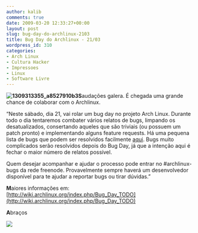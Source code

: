 ```yaml
---
author: kalib
comments: true
date: 2009-03-20 12:33:27+00:00
layout: post
slug: bug-day-do-archlinux-2103
title: Bug Day do Archlinux - 21/03
wordpress_id: 310
categories:
- Arch Linux
- Cultura Hacker
- Impressoes
- Linux
- Software Livre
---
```


**![1309313355_a8527910b3](http://marcelocavalcante.net/portal/wp-content/uploads/2009/03/1309313355_a8527910b3-300x231.jpg)S**audações galera. É chegada uma grande chance de colaborar com o Archlinux.

“Neste sábado, dia 21, vai rolar um bug day no projeto Arch Linux. Durante todo o dia tentaremos combater vários relatos de bugs, limpando os desatualizados, consertando aqueles que são triviais (ou possuem um patch pronto) e implementando alguns feature requests. Há uma pequena lista de bugs que podem ser resolvidos facilmente [aqui](http://wiki.archlinux.org/index.php/Bug_Day_TODO). Bugs muito complicados serão resolvidos depois do Bug Day, já que a intenção aqui é fechar o maior número de relatos possível.

Quem desejar acompanhar e ajudar o processo pode entrar no #archlinux-bugs da rede freenode. Provavelmente sempre haverá um desenvolvedor disponível para te ajudar a reportar bugs ou tirar dúvidas.”

**M**aiores informações em: [http://wiki.archlinux.org/index.php/Bug_Day_TODO](http://wiki.archlinux.org/index.php/Bug_Day_TODO)

**A**braços

![](http://img376.imageshack.us/img376/8000/userbar635980sd7.gif)

